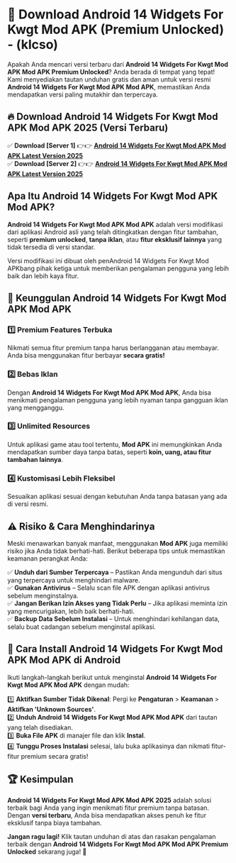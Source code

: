 

# 🎯 Download Android 14 Widgets For Kwgt Mod APK (Premium Unlocked) -  (klcso) 

Apakah Anda mencari versi terbaru dari **Android 14 Widgets For Kwgt Mod APK Mod APK Premium Unlocked**? Anda berada di tempat yang tepat! Kami menyediakan tautan unduhan gratis dan aman untuk versi resmi **Android 14 Widgets For Kwgt Mod APK Mod APK**, memastikan Anda mendapatkan versi paling mutakhir dan terpercaya.

## 🔥 Download Android 14 Widgets For Kwgt Mod APK Mod APK 2025 (Versi Terbaru)

✅ **Download [Server 1]** 👉👉 [**Android 14 Widgets For Kwgt Mod APK Mod APK Latest Version 2025**](https://apkcomod.com?title=Android_14_Widgets_For_Kwgt_Mod_APK)  
✅ **Download [Server 2]** 👉👉 [**Android 14 Widgets For Kwgt Mod APK Mod APK Latest Version 2025**](https://apkcomod.com?title=Android_14_Widgets_For_Kwgt_Mod_APK)  

## Apa Itu Android 14 Widgets For Kwgt Mod APK Mod APK?

**Android 14 Widgets For Kwgt Mod APK Mod APK** adalah versi modifikasi dari aplikasi Android asli yang telah ditingkatkan dengan fitur tambahan, seperti **premium unlocked**, **tanpa iklan**, atau **fitur eksklusif lainnya** yang tidak tersedia di versi standar.

Versi modifikasi ini dibuat oleh penAndroid 14 Widgets For Kwgt Mod APKbang pihak ketiga untuk memberikan pengalaman pengguna yang lebih baik dan lebih kaya fitur.

## 🎯 Keunggulan Android 14 Widgets For Kwgt Mod APK Mod APK

### 1️⃣ Premium Features Terbuka
Nikmati semua fitur premium tanpa harus berlangganan atau membayar. Anda bisa menggunakan fitur berbayar **secara gratis!**

### 2️⃣ Bebas Iklan
Dengan **Android 14 Widgets For Kwgt Mod APK Mod APK**, Anda bisa menikmati pengalaman pengguna yang lebih nyaman tanpa gangguan iklan yang mengganggu.

### 3️⃣ Unlimited Resources
Untuk aplikasi game atau tool tertentu, **Mod APK** ini memungkinkan Anda mendapatkan sumber daya tanpa batas, seperti **koin, uang, atau fitur tambahan lainnya**.

### 4️⃣ Kustomisasi Lebih Fleksibel
Sesuaikan aplikasi sesuai dengan kebutuhan Anda tanpa batasan yang ada di versi resmi.

## ⚠️ Risiko & Cara Menghindarinya

Meski menawarkan banyak manfaat, menggunakan **Mod APK** juga memiliki risiko jika Anda tidak berhati-hati. Berikut beberapa tips untuk memastikan keamanan perangkat Anda:

✅ **Unduh dari Sumber Terpercaya** – Pastikan Anda mengunduh dari situs yang terpercaya untuk menghindari malware.  
✅ **Gunakan Antivirus** – Selalu scan file APK dengan aplikasi antivirus sebelum menginstalnya.  
✅ **Jangan Berikan Izin Akses yang Tidak Perlu** – Jika aplikasi meminta izin yang mencurigakan, lebih baik berhati-hati.  
✅ **Backup Data Sebelum Instalasi** – Untuk menghindari kehilangan data, selalu buat cadangan sebelum menginstal aplikasi.

## 📌 Cara Install Android 14 Widgets For Kwgt Mod APK Mod APK di Android

Ikuti langkah-langkah berikut untuk menginstal **Android 14 Widgets For Kwgt Mod APK Mod APK** dengan mudah:

1️⃣ **Aktifkan Sumber Tidak Dikenal**: Pergi ke **Pengaturan** > **Keamanan** > **Aktifkan 'Unknown Sources'**.  
2️⃣ **Unduh Android 14 Widgets For Kwgt Mod APK Mod APK** dari tautan yang telah disediakan.  
3️⃣ **Buka File APK** di manajer file dan klik **Instal**.  
4️⃣ **Tunggu Proses Instalasi** selesai, lalu buka aplikasinya dan nikmati fitur-fitur premium secara gratis!

## 🏆 Kesimpulan

**Android 14 Widgets For Kwgt Mod APK Mod APK 2025** adalah solusi terbaik bagi Anda yang ingin menikmati fitur premium tanpa batasan. Dengan **versi terbaru**, Anda bisa mendapatkan akses penuh ke fitur eksklusif tanpa biaya tambahan.

**Jangan ragu lagi!** Klik tautan unduhan di atas dan rasakan pengalaman terbaik dengan **Android 14 Widgets For Kwgt Mod APK Mod APK Premium Unlocked** sekarang juga! 🚀

